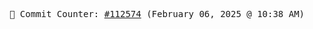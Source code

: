 <p align="center">
    <samp>
        📮 Commit Counter: <a href="https://github.com/Javascript-void0/Javascript-void0/commits/main">#112574</a> (February 06, 2025 @ 10:38 AM)
    </samp>
</p>